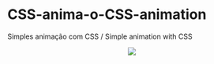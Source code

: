 # CSS-anima-o-CSS-animation
 Simples animação com CSS / Simple animation with CSS 

<p align="center">
 <img with="500" src="https://github.com/Rafaeli9/CSS-anima-o-CSS-animation/blob/main/nyc.gif">
</p>
